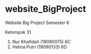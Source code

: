 # website_BigProject
Website Big Project Semester 6

Kelompok 31

1. Nur Khafidah (19090075) 6C
2. Helina Putri (19090133) 6D
